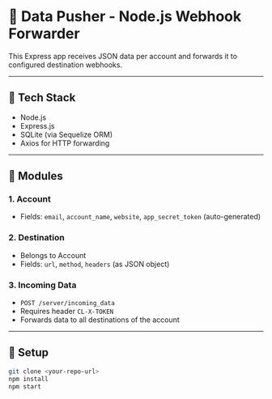 # 📡 Data Pusher - Node.js Webhook Forwarder

This Express app receives JSON data per account and forwards it to configured destination webhooks.

---

## 🔧 Tech Stack

- Node.js
- Express.js
- SQLite (via Sequelize ORM)
- Axios for HTTP forwarding

---

## 🧩 Modules

### 1. Account
- Fields: `email`, `account_name`, `website`, `app_secret_token` (auto-generated)

### 2. Destination
- Belongs to Account
- Fields: `url`, `method`, `headers` (as JSON object)

### 3. Incoming Data
- `POST /server/incoming_data`
- Requires header `CL-X-TOKEN`
- Forwards data to all destinations of the account

---

## 🔄 Setup

```bash
git clone <your-repo-url>
npm install
npm start
